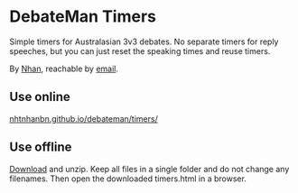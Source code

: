 # DebateMan Timers

Simple timers for Australasian 3v3 debates. No separate timers for reply speeches, but you can just reset the speaking times and reuse timers.

By [Nhan](https://nhtnhanbn.github.io), reachable by [email](mailto:nhtnhanbn@gmail.com).

## Use online

[nhtnhanbn.github.io/debateman/timers/](https://nhtnhanbn.github.io/debateman/timers/)

## Use offline

[Download](https://downgit.github.io/#/home?url=https://github.com/nhtnhanbn/debateman/tree/main/timers) and unzip. Keep all files in a single folder and do not change any filenames. Then open the downloaded timers.html in a browser.